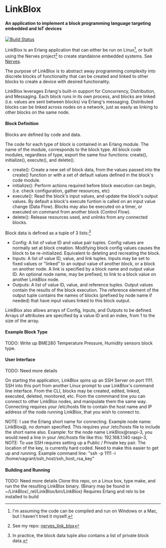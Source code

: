 # LinkBlox #

#### An application to implement a block programming language targeting embedded and IoT devices ####

[![Build Status](https://travis-ci.org/mdsebald/LinkBlox.png?branch=master)](https://travis-ci.org/mdsebald/LinkBlox)

LinkBlox is an Erlang application that can either be run on Linux[^1], or built using the Nerves project[^2] to create standalone embedded systems.  See [Nerves](nerves-project.org "Nerves Project").

The purpose of LinkBlox is to abstract away programming complexity into discrete blocks of functionality that can be created and linked to other blocks to create a device with desired functionality.

LinkBlox leverages Erlang's built-in support for Concurrency, Distribution, and Messaging.  Each block runs in its own process, and blocks are linked (i.e. values are sent between blocks) via Erlang's messaging. Distributed blocks can be linked across nodes on a network, just as easily as linking to other blocks on the same node.

#### Block Definition ####

Blocks are defined by code and data.

The code for each type of block is contained in an Erlang module.  The name of the module, corresponds to the block type.  All block code modules, regardless of type, export the same four functions: create(), initialize(), execute(), and delete().

- create(): Create a new set of block data, from the values passed into the create() function or with a set of default values defined in the block's code module.
- initialize(): Perform actions required before block execution can begin, (i.e. check configuration, gather resources, etc)
- execute(): Read the block's input values, and update the block's output values. By default a block's execute funtion is called on an input value change (Data Flow).  Blocks may also be executed on a timer, or executed on command from another block (Control Flow).
- delete(): Release resources used, and unlinks from any connected blocks.

Block data is defined as a tuple of 3 lists:[^3]
 - Config: A list of value ID and value pair tuples. Config values are normally set at block creation.  Modifying block config values causes the block to be re-initialized.  Equivalent to deleting and recreating the block.
 - Inputs: A list of value ID, value, and link tuples. Inputs may be set to fixed values or "linked" to an output value of another block, or a block on another node.  A link is specified by a block name and output value ID. An optional node name, may be prefixed, to link to a block value on another LinkBlox node.
 - Outputs: A list of value ID, value, and reference tuples. Output values contain the results of the block execution.  The reference element of the output tuple contains the names of blocks (prefixed by node name if needed) that have input values linked to this block output.
 
 LinkBlox also allows arrays of Config, Inputs, and Outputs to be defined.  Arrays of attributes are specified by a value ID and an index, from 1 to the size of the array.
 
#### Example Block Type ####

TODO: Write up BME280 Temperature Pressure, Humidity sensors block type.
 
#### User Interface ####

TODO: Need more details

On starting the application, LinkBlox spins up an SSH Server on port 1111.  SSH into this port from another Linux prompt to use LinkBlox's command line interface. From the CLI, blocks may be created, edited, linked, executed, deleted, monitored, etc. From the commmand line you can connect to other LinkBlox nodes, and manipulate them the same way. Connecting requires your /etc/hosts file to contain the host name and IP address of the node running LinkBlox, that you wish to connect to.  

NOTE: I use the Erlang short name for connecting.  Example node name:  LinkBlox@<hostname>,  no domain specified.  This requires your /etc/hosts file to include the short name also.  Example: for the node name LinkBlox@raspi-3,  you would need a line in your /etc/hosts file like this:  192.168.1.140  raspi-3,  
NOTE: To use SSH requires setting up a Public / Private key pair.  The location of the key, is currently hard coded. Need to make this easier to get up and running.  Example command line:  "ssh <yourhostname> -p 1111  -i /home/vagrant/ssh_host/ssh_host_rsa_key"

#### Building and Running ####

TODO: Need more details
Clone this repo, on a Linux box, type make, and run the the resulting LinkBlox binary.  (Binary may be found in ~/LinkBlox/_rel/LinkBlox/bin/LinkBlox)
Requires Erlang and relx to be installed to build


[^1]: I'm assuming the code can be compiled and run on Windows or a Mac, but I haven't tried it myself.
[^2]: See my repo: [nerves_link_blox][1]
[^3]: In practice, the block data tuple also contains a list of private block data.

[1]: https://github.com/mdsebald/nerves_link_blox
